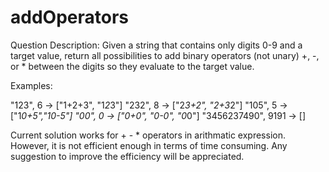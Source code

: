 # addOperators
Question Description:
Given a string that contains only digits 0-9 and a target value, return all possibilities to add binary operators (not unary) +, -, or * between the digits so they evaluate to the target value. 

Examples: 

"123", 6 -> ["1+2+3", "1*2*3"] 
"232", 8 -> ["2*3+2", "2+3*2"]
"105", 5 -> ["1*0+5","10-5"]
"00", 0 -> ["0+0", "0-0", "0*0"]
"3456237490", 9191 -> []


Current solution works for + - * operators in arithmatic expression.
However, it is not efficient enough in terms of time consuming.
Any suggestion to improve the efficiency will be appreciated.
